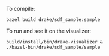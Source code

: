To compile:

```
bazel build drake/sdf_sample:sample
```

To run and see it on the visualizer:

```
build/install/bin/drake-visualizer &
./bazel-bin/drake/sdf_sample/sample
```